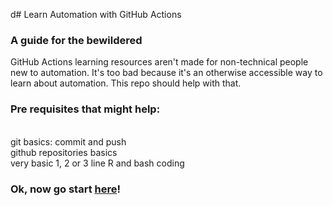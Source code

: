 d# Learn Automation with GitHub Actions 

### A guide for the bewildered
GitHub Actions learning resources aren't made for non-technical people new to automation. It's too bad because it's an otherwise accessible way to learn about automation. This repo should help with that.

### Pre requisites that might help:
<br>git basics: commit and push
<br>github repositories basics
<br>very basic 1, 2 or 3 line R and bash coding


### Ok, now go start [here](https://github.com/lizre/learn-actions/blob/main/learn-actions.md)!